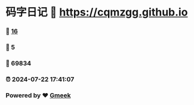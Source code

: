 # 码字日记 :link: https://cqmzgg.github.io 
### :page_facing_up: [16](https://cqmzgg.github.io/tag.html) 
### :speech_balloon: 5 
### :hibiscus: 69834 
### :alarm_clock: 2024-07-22 17:41:07 
### Powered by :heart: [Gmeek](https://github.com/Meekdai/Gmeek)
